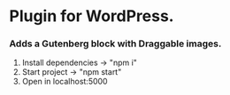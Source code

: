 # Plugin for WordPress.

### Adds a Gutenberg block with Draggable images.  

1. Install dependencies -> "npm i"
2. Start project -> "npm start"
3. Open in localhost:5000
